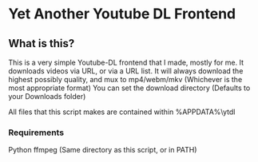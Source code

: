 # Yet Another Youtube DL Frontend

## What is this?

This is a very simple Youtube-DL frontend that I made, mostly for me.
It downloads videos via URL, or via a URL list. 
It will always download the highest possibly quality, and mux to mp4/webm/mkv (Whichever is the most appropriate format)
You can set the download directory (Defaults to your Downloads folder)

All files that this script makes are contained within %APPDATA%\ytdl


### Requirements
Python
ffmpeg (Same directory as this script, or in PATH)